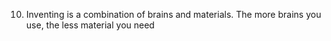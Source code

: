 10. Inventing is a combination of brains and materials. The more brains you use, the less material you need
